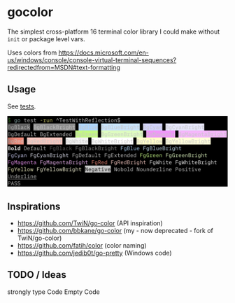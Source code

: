 # gocolor

The simplest cross-platform 16 terminal color library I could make without `init` or package level vars.

Uses colors from https://docs.microsoft.com/en-us/windows/console/console-virtual-terminal-sequences?redirectedfrom=MSDN#text-formatting

## Usage

See [tests](./gocolor_test.go).

![TestWithReflection.png](TestWithReflection.png)

## Inspirations

- https://github.com/TwiN/go-color (API inspiration)
- https://github.com/bbkane/go-color (my - now deprecated - fork of TwiN/go-color)
- https://github.com/fatih/color (color naming)
- https://github.com/jedib0t/go-pretty (Windows code)

## TODO / Ideas

strongly type Code
Empty Code
